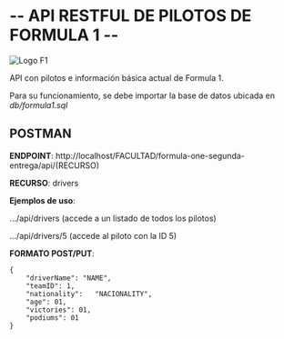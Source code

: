 # -- API RESTFUL DE PILOTOS DE FORMULA 1 --

![Logo F1](https://upload.wikimedia.org/wikipedia/commons/thumb/3/33/F1.svg/2560px-F1.svg.png)

API con pilotos e información básica actual de Formula 1.

Para su funcionamiento, se debe importar la base de datos ubicada en *db/formula1.sql*

## POSTMAN
**ENDPOINT**: http://localhost/FACULTAD/formula-one-segunda-entrega/api/(RECURSO)

**RECURSO**: drivers

**Ejemplos de uso**:

.../api/drivers (accede a un listado de todos los pilotos)

.../api/drivers/5 (accede al piloto con la ID 5)

**FORMATO POST/PUT**:
```
{
    "driverName": "NAME",
    "teamID": 1,
    "nationality":   "NACIONALITY",
    "age": 01,
    "victories": 01,
    "podiums": 01
}
```


